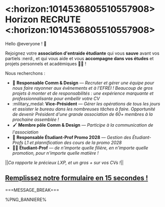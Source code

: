 # <:horizon:1014536805510557908> **Horizon RECRUTE** <:horizon:1014536805510557908>

Hello @everyone ! :wave:

Rejoignez votre **association d'entraide étudiante** qui vous __sauve__ avant vos partiels :nerd:, et qui vous aide et vous **accompagne dans vos études** et projets personnels et académiques :student: !

Nous recherchons :
- :art: **Responsable Comm & Design**   —   *Recruter et gérer une équipe pour nous faire rayonner aux évènements et à l'EFREI ! Beaucoup de gros projets à monter et de responsabilités : une expérience marquante et professionnalisante pour embellir votre CV*
- :military_medal: **Vice-Président**   —   *Gérer les opérations de tous les jours et assister le bureau dans les nombreuses tâches à faire. Opportunité de devenir Président d'une grande association de 60+ membres à la prochaine assemblée !*
- :paintbrush: **Membre pôle Comm & Design**   —   *Participe à la communication de l'association*
- :billed_cap: **Responsable Étudiant-Prof Promo 2028**   —   *Gestion des Étudiant-Profs L1 et plannification des cours de la promo 2028*
- :teacher: **Étudiant-Prof**   —   *de n'importe quelle filière, en n'importe quelle promotion, pour n'importe quelle matière !*

||*Ca rapporte le précieux LXP, et un gros + sur vos CVs !*||

## [Remplissez notre formulaire en 15 secondes !](https://forms.gle/ogZfDbVAzkpCyrkx5)

===MESSAGE_BREAK===

%PNG_BANNIERE%
